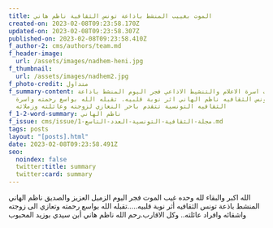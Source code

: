 ```yaml
---
title: الموت بغييب المنشط باذاعة تونس الثقافية ناظم هاني
created-on: 2023-02-08T09:23:58.170Z
updated-on: 2023-02-08T09:23:58.307Z
published-on: 2023-02-08T09:23:58.410Z
f_author-2: cms/authors/team.md
f_header-image:
  url: /assets/images/nadhem-heni.jpg
f_thumbnail:
  url: /assets/images/nadhem2.jpg
f_photo-credit: متداول
f_summary-content: فقدت اسرة الاعلام والتنشيط الاذاعي فجر اليوم المنشط باذاعة
  تونس الثقافيه ناظم الهاني اثر نوبة قلبيه. تقبله الله بواسع رحمته واسرة
  الثقافيه التونسية تتقدم باحر النعازي لزوجته وعائلته وزملائه
f_1-2-word-summary: ناظم الهاني
f_issue: cms/issue/مجلة-الثقافية-التونسية-العدد-التاسع-1.md
tags: posts
layout: "[posts].html"
date: 2023-02-08T09:23:58.491Z
seo:
  noindex: false
  twitter:title: summary
  twitter:card: summary
---
```

الله اكبر والبقاء لله وحده غيب الموت فجر اليوم  الزميل  العزيز والصديق ناظم  الهاني المنشط باذعة تونس الثقافيه أثر نوبة قلبيه.....تقبله الله بواسع رحمته وتعازي الى زوجته واشقائه وافراد عائلته.. وكل الاقارب.رحم الله ناظم هاني أبن سيدي بوزيد المحبوب